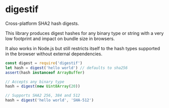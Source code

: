 # digestif

Cross-platform SHA2 hash digests.

This library produces digest hashes for any binary type or string
with a very low footprint and impact on bundle size in browsers.

It also works in Node.js but still restricts itself to the hash
types supported in the browser without external dependencies.

```javascript
const digest = require('digestif')
let hash = digest('hello world') // defaults to sha256
assert(hash instanceof ArrayBuffer)

// Accepts any binary type
hash = digest(new Uint8Array(20))

// Supports SHA2 256, 384 and 512
hash = digest('hello world', 'SHA-512')
```
